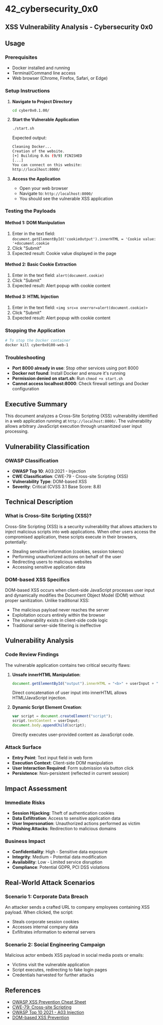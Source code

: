 # 42_cybersecurity_0x0

## XSS Vulnerability Analysis - Cybersecurity 0x0

## Usage

### Prerequisites

- Docker installed and running
- Terminal/Command line access
- Web browser (Chrome, Firefox, Safari, or Edge)

### Setup Instructions

1. **Navigate to Project Directory**

   ```bash
   cd cyber0x0.1.00/
   ```

2. **Start the Vulnerable Application**

   ```bash
   ./start.sh
   ```

   Expected output:

   ```bash
   Cleaning Docker...
   Creation of the website.
   [+] Building 0.6s (9/9) FINISHED
   [...]
   You can connect on this website:
   http://localhost:8000/
   ```

3. **Access the Application**
   - Open your web browser
   - Navigate to: `http://localhost:8000/`
   - You should see the vulnerable XSS application

### Testing the Payloads

#### Method 1: DOM Manipulation

1. Enter in the text field: `document.getElementById('cookieOutput').innerHTML = 'Cookie value: '+document.cookie`
2. Click "Submit"
3. Expected result: Cookie value displayed in the page

#### Method 2: Basic Cookie Extraction

1. Enter in the text field: `alert(document.cookie)`
2. Click "Submit"
3. Expected result: Alert popup with cookie content

#### Method 3: HTML Injection

1. Enter in the text field: `<img src=x onerror=alert(document.cookie)>`
2. Click "Submit"
3. Expected result: Alert popup with cookie content

### Stopping the Application

```bash
# To stop the Docker container
docker kill cyber0x0100-web-1
```

### Troubleshooting

- **Port 8000 already in use**: Stop other services using port 8000
- **Docker not found**: Install Docker and ensure it's running
- **Permission denied on start.sh**: Run `chmod +x start.sh`
- **Cannot access localhost:8000**: Check firewall settings and Docker configuration

## Executive Summary

This document analyzes a Cross-Site Scripting (XSS) vulnerability identified in a web application running at `http://localhost:8000/`. The vulnerability allows arbitrary JavaScript execution through unsanitized user input processing.

## Vulnerability Classification

### OWASP Classification

- **OWASP Top 10**: A03:2021 - Injection
- **CWE Classification**: CWE-79 - Cross-site Scripting (XSS)
- **Vulnerability Type**: DOM-based XSS
- **Severity**: Critical (CVSS 3.1 Base Score: 8.8)

## Technical Description

### What is Cross-Site Scripting (XSS)?

Cross-Site Scripting (XSS) is a security vulnerability that allows attackers to inject malicious scripts into web applications. When other users access the compromised application, these scripts execute in their browsers, potentially:

- Stealing sensitive information (cookies, session tokens)
- Performing unauthorized actions on behalf of the user
- Redirecting users to malicious websites
- Accessing sensitive application data

### DOM-based XSS Specifics

DOM-based XSS occurs when client-side JavaScript processes user input and dynamically modifies the Document Object Model (DOM) without proper sanitization. Unlike traditional XSS:

- The malicious payload never reaches the server
- Exploitation occurs entirely within the browser
- The vulnerability exists in client-side code logic
- Traditional server-side filtering is ineffective

## Vulnerability Analysis

### Code Review Findings

The vulnerable application contains two critical security flaws:

1. **Unsafe innerHTML Manipulation**:

   ```javascript
   document.getElementById("output").innerHTML = "<b>" + userInput + "</b>";
   ```

   Direct concatenation of user input into innerHTML allows HTML/JavaScript injection.

2. **Dynamic Script Element Creation**:

   ```javascript
   var script = document.createElement("script");
   script.textContent = userInput;
   document.body.appendChild(script);
   ```

   Directly executes user-provided content as JavaScript code.

### Attack Surface

- **Entry Point**: Text input field in web form
- **Execution Context**: Client-side DOM manipulation
- **User Interaction Required**: Form submission via button click
- **Persistence**: Non-persistent (reflected in current session)

## Impact Assessment

### Immediate Risks

- **Session Hijacking**: Theft of authentication cookies
- **Data Exfiltration**: Access to sensitive application data
- **User Impersonation**: Unauthorized actions performed as victim
- **Phishing Attacks**: Redirection to malicious domains

### Business Impact

- **Confidentiality**: High - Sensitive data exposure
- **Integrity**: Medium - Potential data modification
- **Availability**: Low - Limited service disruption
- **Compliance**: Potential GDPR, PCI DSS violations

## Real-World Attack Scenarios

### Scenario 1: Corporate Data Breach

An attacker sends a crafted URL to company employees containing XSS payload. When clicked, the script:

- Steals corporate session cookies
- Accesses internal company data
- Exfiltrates information to external servers

### Scenario 2: Social Engineering Campaign

Malicious actor embeds XSS payload in social media posts or emails:

- Victims visit the vulnerable application
- Script executes, redirecting to fake login pages
- Credentials harvested for further attacks

## References

- [OWASP XSS Prevention Cheat Sheet](https://cheatsheetseries.owasp.org/cheatsheets/Cross_Site_Scripting_Prevention_Cheat_Sheet.html)
- [CWE-79: Cross-site Scripting](https://cwe.mitre.org/data/definitions/79.html)
- [OWASP Top 10 2021 - A03 Injection](https://owasp.org/Top10/A03_2021-Injection/)
- [DOM-based XSS Prevention](https://cheatsheetseries.owasp.org/cheatsheets/DOM_based_XSS_Prevention_Cheat_Sheet.html)
